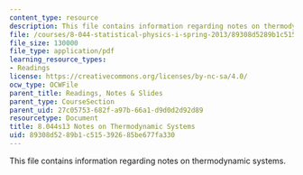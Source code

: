 ```yaml
---
content_type: resource
description: This file contains information regarding notes on thermodynamic systems.
file: /courses/8-044-statistical-physics-i-spring-2013/89308d5289b1c515392685be677fa330_MIT8_044S13_notes.def.pdf
file_size: 130000
file_type: application/pdf
learning_resource_types:
- Readings
license: https://creativecommons.org/licenses/by-nc-sa/4.0/
ocw_type: OCWFile
parent_title: Readings, Notes & Slides
parent_type: CourseSection
parent_uid: 27c05753-682f-a97b-66a1-d9d0d2d92d89
resourcetype: Document
title: 8.044s13 Notes on Thermodynamic Systems
uid: 89308d52-89b1-c515-3926-85be677fa330
---
```

This file contains information regarding notes on thermodynamic systems.